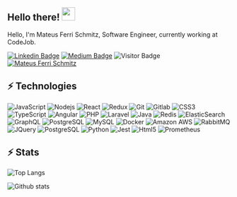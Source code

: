## Hello there! <img src="https://github.githubassets.com/images/icons/emoji/unicode/1f596.png" width="30px">

Hello, I'm Mateus Ferri Schmitz, Software Engineer, currently working at CodeJob. 

[![Linkedin Badge](https://img.shields.io/badge/-mateusfs-blue?style=flat-square&logo=Linkedin&logoColor=white&link=https://www.linkedin.com/in/mateusfs/)](https://www.linkedin.com/in/mateusfs/)
[![Medium Badge](https://img.shields.io/badge/codementor-%40mateusfs-blue)](https://www.codementor.io/@mateusfs)
![Visitor Badge](https://visitor-badge.laobi.icu/badge?page_id=40mateusfs)
[![Mateus Ferri Schmitz](https://img.shields.io/website?style=flat-square&up_message=Mateus%20Ferri%20Schmitz&url=https%3A%2F%2Fshields.io&link=https://mateusfs.portfoliobox.net/)](https://mateusfs.portfoliobox.net/)

## ⚡ Technologies

![JavaScript](https://img.shields.io/badge/-JavaScript-black?style=flat-square&logo=javascript)
![Nodejs](https://img.shields.io/badge/-Nodejs-black?style=flat-square&logo=Node.js)
![React](https://img.shields.io/badge/-React-black?style=flat-square&logo=react)
![Redux](https://img.shields.io/badge/Redux-232F3E?style=flat-square&logo=redux)
![Git](https://img.shields.io/badge/-Git-black?style=flat-square&logo=git)
![Gitlab](https://img.shields.io/badge/Gitlab-232F3E?style=flat-square&logo=gitlab)
![CSS3](https://img.shields.io/badge/-CSS3-1572B6?style=flat-square&logo=css3)
![TypeScript](https://img.shields.io/badge/-TypeScript-gray?style=flat-square&logo=typescript)
![Angular](https://img.shields.io/badge/-Angular-black?style=flat-square&logo=angular)
![PHP](https://img.shields.io/badge/-PHP-black?style=flat-square&logo=php)
![Laravel](https://img.shields.io/badge/Laravel-232F3E?style=flat-square&logo=laravel)
![Java](https://img.shields.io/badge/-java-E34A86?style=flat-square&logo=java)
![Redis](https://img.shields.io/badge/-Redis-black?style=flat-square&logo=Redis)
![ElasticSearch](https://img.shields.io/badge/-ElasticSearch-005571?style=flat-square&logo=elasticsearch)
![GraphQL](https://img.shields.io/badge/-GraphQL-E10098?style=flat-square&logo=graphql)
![PostgreSQL](https://img.shields.io/badge/-PostgreSQL-336791?style=flat-square&logo=postgresql)
![MySQL](https://img.shields.io/badge/-MySQL-f2f2f2?style=flat-square&logo=mysql)
![Docker](https://img.shields.io/badge/-Docker-black?style=flat-square&logo=docker)
![Amazon AWS](https://img.shields.io/badge/Amazon%20AWS-232F3E?style=flat-square&logo=amazon-aws)
![RabbitMQ](https://img.shields.io/badge/RabbitMQ-232F3E?style=flat-square&logo=rabbitmq)
![JQuery](https://img.shields.io/badge/JQuery-232F3E?style=flat-square&logo=jquery)
![PostgreSQL](https://img.shields.io/badge/PostgreSQL-00004e?style=flat-square&logo=postgresql)
![Python](https://img.shields.io/badge/Python-232F3E?style=flat-square&logo=python)
![Jest](https://img.shields.io/badge/Jest-ff4d4d?style=flat-square&logo=jest)
![Html5](https://img.shields.io/badge/Html5-232F3E?style=flat-square&logo=Html5)
![Prometheus](https://img.shields.io/badge/Prometheus-232F3E?style=flat-square&logo=prometheus)




## ⚡ Stats

![Top Langs](https://github-readme-stats.vercel.app/api/top-langs/?username=mateusfs)

![Github stats](https://github-readme-stats.vercel.app/api?username=mateusfs&show_icons=true&count_private=true&include_all_commits=true&hide=stars)
